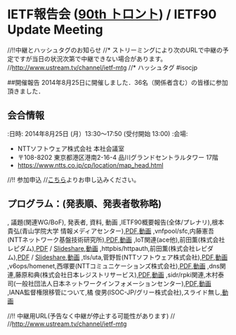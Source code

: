 # IETF報告会 ([90th トロント](http://www.ietf.org/meeting/90/)) / IETF90 Update Meeting

//!!中継とハッシュタグのお知らせ
//* ストリーミングにより次のURLで中継の予定ですが当日の状況次第で中継できない場合があります。
//http://www.ustream.tv/channel/ietf-mtg
//* ハッシュタグ  #isocjp

##開催報告
2014年8月25日に開催しました．36名（関係者含む）の皆様に参加頂きました．

## 会合情報
:日時: 2014年8月25日 (月）13:30〜17:50 (受付開始 13:00)
:会場:
* NTTソフトウェア株式会社 本社会議室
* 〒108-8202 東京都港区港南2-16-4 品川グランドセントラルタワー 17階
* https://www.ntts.co.jp/cp/location/map_head.html

//!! 参加申込
//[こちら](https://jpnic.smartseminar.jp/public/seminar/view/29)よりお申し込みください。

## プログラム：(発表順、発表者敬称略)
, 議題(関連WG/BoF), 発表者, 資料, 動画
,IETF90概要報告(全体/プレナリ),根本貴弘(青山学院大学 情報メディアセンター),[PDF](http://www.isoc.jp/wiki.cgi?page=IETF90Update&file=nemoto%5FIETF90%5FReport%5Foverview%2Epdf&action=ATTACH),[動画](https://www.nic.ad.jp/ja/materials/ietf-report/20140825/1-nemoto.html)
,vnfpool/sfc,内藤憲吾(NTTネットワーク基盤技術研究所),[PDF](http://www.isoc.jp/wiki.cgi?page=IETF90Update&file=20140825%5Fietf90%5Fspc%5Fvnfpool%2Epptx&action=ATTACH),[動画](https://www.nic.ad.jp/ja/materials/ietf-report/20140825/2-naito.html)
,IoT関連(ace他),前田薫(株式会社レピダム),[PDF](http://www.isoc.jp/wiki.cgi?page=IETF90Update&file=ietf90iot%2Epdf&action=ATTACH) /  [Slideshare](http://www.slideshare.net/KaoruMaeda/ietf90iot),[動画](https://www.nic.ad.jp/ja/materials/ietf-report/20140825/3-maeda.html)
,httpbis/httpauth,前田薫(株式会社レピダム),[PDF](http://www.isoc.jp/wiki.cgi?page=IETF90Update&file=ietf90web%2Epdf&action=ATTACH) /  [Slideshare](http://www.slideshare.net/KaoruMaeda/ietf90-webwg-isocjp),[動画](https://www.nic.ad.jp/ja/materials/ietf-report/20140825/4-maeda.html)
,tls/uta,菅野哲(NTTソフトウェア株式会社),[PDF](http://www.isoc.jp/wiki.cgi?page=IETF90Update&file=ISOC%2DJP%5FTLSandUTA%2Epdf&action=ATTACH),[動画](https://www.nic.ad.jp/ja/materials/ietf-report/20140825/5-kanno.html)
,v6ops/homenet,西塚要(NTTコミュニケーションズ株式会社),[PDF](http://www.isoc.jp/wiki.cgi?page=IETF90Update&file=20140825%5FIETF90report%2Dv6ops%2Dhomenet%2Epdf&action=ATTACH),[動画](https://www.nic.ad.jp/ja/materials/ietf-report/20140825/6-nishizuka.html)
,dns関連,藤原和典(株式会社日本レジストリサービス),[PDF](http://www.isoc.jp/wiki.cgi?page=IETF90Update&file=ietf90update%5Fdns%2Epdf&action=ATTACH),[動画](https://www.nic.ad.jp/ja/materials/ietf-report/20140825/7-fujiwara.html)
,sidr/rpki関連,木村泰司(一般社団法人日本ネットワークインフォメーションセンター),[PDF](http://www.isoc.jp/wiki.cgi?page=IETF90Update&file=report%2Dietf90%2Dtaiji%2Dk%2D12%2Drel%2Epdf&action=ATTACH),[動画](https://www.nic.ad.jp/ja/materials/ietf-report/20140825/8-kimura.html)
,IANA監督権限移管について,橘 俊男(ISOC-JP/グリー株式会社),スライド無し,[動画](https://www.nic.ad.jp/ja/materials/ietf-report/20140825/extra-tachibana.html)

//!! 中継用URL(予告なく中継が停止する可能性があります)
//
//http://www.ustream.tv/channel/ietf-mtg

